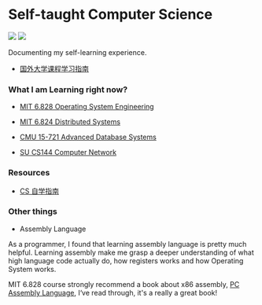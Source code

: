 # Self-taught Computer Science

![](https://img.shields.io/badge/Subscribe-Telegram%20Channel-blue?link=https://t.me/yinghexiaozu&link=https://t.me/yinghexiaozu) ![](https://img.shields.io/twitter/url?label=Twitter&style=social&url=https%3A%2F%2Ftwitter.com%2Fjacksonwuuu)

Documenting my self-learning experience.

-   [国外大学课程学习指南](./guide.md)

### What I am Learning right now?

-   [MIT 6.828 Operating System Engineering](https://pdos.csail.mit.edu/6.828/2018/schedule.html)

-   [MIT 6.824 Distributed Systems](http://nil.lcs.mit.edu/6.824/2020/schedule.html)

-   [CMU 15-721 Advanced Database Systems](https://15721.courses.cs.cmu.edu/spring2020/schedule.html)

-   [SU CS144 Computer Network](https://cs144.github.io/)

### Resources

-   [CS 自学指南](https://csdiy.wiki/)

### Other things

-   Assembly Language

As a programmer, I found that learning assembly language is pretty much helpful. Learning assembly make me grasp a deeper understanding of what high language code actually do, how registers works and how Operating System works.

MIT 6.828 course strongly recommend a book about x86 assembly, [PC Assembly Language](https://pdos.csail.mit.edu/6.828/2018/readings/pcasm-book.pdf), I‘ve read through, it's a really a great book!